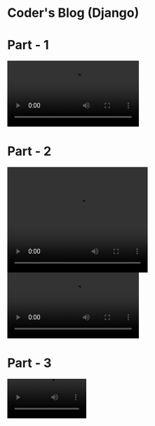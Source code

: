 # Coder's Blog (Django)

# Part - 1
<video src='/sample_videos/Coder-s-Blog-part-1.webm' controls> </video>

# Part - 2
<video width="320" height="240" controls>
  <source src="/sample_videos/Coder-s-Blog-part-2.mp4" type="video/mp4">
</video>
<video src='\sample_videos\Coder-s-Blog-part-2.mp4' controls> </video>

# Part - 3
<video src='sample_videos\Coder-s-Blog-Admin-Panel-part-3.mp4' width="180">

# Part - 4
<video src='sample_videos\Coders_blog_payment-part-4.mp4' width="180">